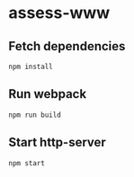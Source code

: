 # assess-www

## Fetch dependencies
```
npm install
```

## Run webpack
```
npm run build
```

## Start http-server
```
npm start
```
